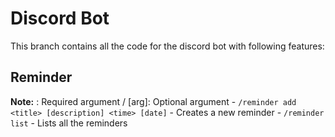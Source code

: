 # Discord Bot 
This branch contains all the code for the discord bot with following features: 

## Reminder
**Note:** <arg>: Required argument / [arg]: Optional argument
    - `/reminder add <title> [description] <time> [date]` - Creates a new reminder
    - `/reminder list` - Lists all the reminders
